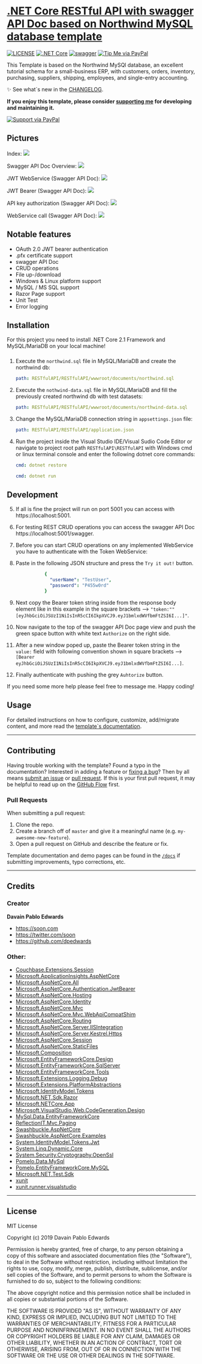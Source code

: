 # [.NET Core RESTful API with swagger API Doc based on Northwind MySQL database template](https://github.com/dpedwards/dotnet-core-restapi)

[![LICENSE](https://img.shields.io/badge/license-MIT-lightgrey.svg)](https://raw.githubusercontent.com/dpedwards/dotnet-core-restapi/master/LICENSE)
[![.NET Core](https://img.shields.io/badge/dotnet%20core-%3E%3D%202.0-blue.svg)](https://dotnet.microsoft.com/download)
[![swagger](https://img.shields.io/badge/swagger-%3E%3D%201.2.0-blue.svg)](https://rubygems.org/gems/minimal-mistakes-jekyll)
[![Tip Me via PayPal](https://img.shields.io/badge/PayPal-tip%20me-green.svg?logo=paypal)](https://www.paypal.me/dare2101)

This Template is based on the Northwind MySQl database, an excellent tutorial schema for a small-business ERP, with customers, orders, inventory, purchasing, suppliers, shipping, employees, and single-entry accounting.

:sparkles: See what`s new in the [CHANGELOG](CHANGELOG.md).

**If you enjoy this template, please consider [supporting me](https://www.paypal.me/dare2101) for developing and maintaining it.**

[![Support via PayPal](https://cdn.rawgit.com/twolfson/paypal-github-button/1.0.0/dist/button.svg)](https://www.paypal.me/dare2101)


## Pictures 



Index:
<img src="RESTfulAPI/images/NET%20Core%20RESTful%20API_Index.png" >


Swagger API Doc Overview:
<img src="RESTfulAPI/images/NET%20Core%20RESTful%20API_Swagger.png" >


JWT WebService (Swagger API Doc):
<img src="RESTfulAPI/images/NET%20Core%20RESTful%20API_Swagger2.png" >


JWT Bearer (Swagger API Doc):
<img src="RESTfulAPI/images/NET%20Core%20RESTful%20API_Swagger3.png" >


API key authorization (Swagger API Doc):
<img src="RESTfulAPI/images/NET%20Core%20RESTful%20API_Swagger4.png" >


WebService call (Swagger API Doc):
<img src="RESTfulAPI/images/NET%20Core%20RESTful%20API_Swagger5.png" >


## Notable features

- OAuth 2.0 JWT bearer authentication
- .pfx certificate support
- swagger API Doc 
- CRUD operations
- File up-/download
- Windows & Linux platform support
- MySQL / MS SQL support 
- Razor Page support
- Unit Test
- Error logging


## Installation

For this project you need to install .NET Core 2.1 Framework and MySQL/MariaDB on your local machine!

### 



1. Execute the `northwind.sql` file in MySQL/MariaDB and create the northwind db:

   ```yaml
   path: RESTfulAPI/RESTfulAPI/wwwroot/documents/northwind.sql
   ```
   

2. Execute the `nothwind-data.sql` file in MySQL/MariaDB and fill the previously created northwind db with test datasets:

    ```yaml
   path: RESTfulAPI/RESTfulAPI/wwwroot/documents/northwind-data.sql
   ```

3. Change the MySQL/MariaDB connection string in `appsettings.json` file:

   ```yaml
   path: RESTfulAPI/RESTfulAPI/application.json
   ```

4. Run the project inside the Visual Studio IDE/Visual Sudio Code Editor or navigate to project root path `RESTfulAPI\RESTfulAPI` with Windows cmd or linux terminal console and enter the following dotnet core commands:

   ```yaml
   cmd: dotnet restore
   ```
   
   ```yaml
   cmd: dotnet run
   ```
   
## Development

5. If all is fine the project will run on port 5001 you can access with https://localhost:5001.

6. For testing REST CRUD operations you can access the swagger API Doc https://localhost:5001/swagger. 

7. Before you can start CRUD operations on any implemented WebService you have to authenticate with the Token WebService:

8. Paste in the following JSON structure and press the `Try it out!` button.

 ```yaml
               {
                 "userName": "TestUser",
                 "password": "P455w0rd"
               }
   ```

9. Next copy the Bearer token string inside from the response body element like in this example in the square brackets --> `"token:""[eyJhbGciOiJSUzI1NiIsInR5cCI6IkpXVCJ9.eyJ1bmlxdWVfbmFtZSI6I...]"`.

10. Now navigate to the top of the swagger API Doc page view and push the green space button with white text `Authorize` on the right side.

11. After a new window poped up, paste the Bearer token string in the `value:` field with following convention shown in square brackets --> `[Bearer eyJhbGciOiJSUzI1NiIsInR5cCI6IkpXVCJ9.eyJ1bmlxdWVfbmFtZSI6I...]`.

12. Finally authenticate with pushing the grey `Auhtorize` button.

If you need some more help please feel free to message me. Happy coding! 


## Usage

For detailed instructions on how to configure, customize, add/migrate content, and more read the [template`s documentation](https://github.com/dpedwards/dotnet-core-restapidocs/quick-start-guide/).

---

## Contributing

Having trouble working with the template? Found a typo in the documentation? Interested in adding a feature or [fixing a bug](https://github.com/dpedwards/dotnet-core-restapi/issues)? Then by all means [submit an issue](https://github.com/dpedwards/dotnet-core-restapi/issues/new) or [pull request](https://help.github.com/articles/using-pull-requests/). If this is your first pull request, it may be helpful to read up on the [GitHub Flow](https://guides.github.com/introduction/flow/) first.

### Pull Requests

When submitting a pull request:

1. Clone the repo.
2. Create a branch off of `master` and give it a meaningful name (e.g. `my-awesome-new-feature`).
3. Open a pull request on GitHub and describe the feature or fix.

Template documentation and demo pages can be found in the [`/docs`](docs) if submitting improvements, typo corrections, etc.

---

## Credits

### Creator

**Davain Pablo Edwards**

- <https://soon.com>
- <https://twitter.com/soon>
- <https://github.com/dpedwards>


### Other:

- [Couchbase.Extensions.Session](https://github.com/couchbaselabs/Couchbase.Extensions)
- [Microsoft.ApplicationInsights.AspNetCore](https://docs.microsoft.com/de-de/azure/azure-monitor/app/app-insights-overview)
- [Microsoft.AspNetCore.All](https://www.asp.net/)
- [Microsoft.AspNetCore.Authentication.JwtBearer](https://www.asp.net/)
- [Microsoft.AspNetCore.Hosting](https://www.asp.net/)
- [Microsoft.AspNetCore.Identity](https://www.asp.net/)
- [Microsoft.AspNetCore.Mvc](https://www.asp.net/)
- [Microsoft.AspNetCore.Mvc.WebApiCompatShim](https://www.asp.net/)
- [Microsoft.AspNetCore.Routing](https://www.asp.net/)
- [Microsoft.AspNetCore.Server.IISIntegration](https://www.asp.net/)
- [Microsoft.AspNetCore.Server.Kestrel.Https](https://www.asp.net/)
- [Microsoft.AspNetCore.Session](https://www.asp.net/)
- [Microsoft.AspNetCore.StaticFiles](https://www.asp.net/)
- [Microsoft.Composition](https://blogs.msdn.microsoft.com/bclteam/p/composition/)
- [Microsoft.EntityFrameworkCore.Design](https://www.asp.net/)
- [Microsoft.EntityFrameworkCore.SqlServer](https://www.asp.net/)
- [Microsoft.EntityFrameworkCore.Tools](https://www.asp.net/)
- [Microsoft.Extensions.Logging.Debug](https://www.asp.net/)
- [Microsoft.Extensions.PlatformAbstractions](https://www.asp.net/)
- [Microsoft.IdentityModel.Tokens](https://github.com/AzureAD/azure-activedirectory-identitymodel-extensions-for-dotnet)
- [Microsoft.NET.Sdk.Razor](https://www.asp.net/)
- [Microsoft.NETCore.App](https://dotnet.microsoft.com/)
- [Microsoft.VisualStudio.Web.CodeGeneration.Design](https://www.asp.net/)
- [MySql.Data.EntityFrameworkCore](https://dev.mysql.com/downloads/)
- [ReflectionIT.Mvc.Paging](https://github.com/sonnemaf/ReflectionIT.Mvc.Paging)
- [Swashbuckle.AspNetCore](https://github.com/domaindrivendev/Swashbuckle.AspNetCore)
- [Swashbuckle.AspNetCore.Examples](https://github.com/mattfrear/Swashbuckle.AspNetCore.Filters)
- [System.IdentityModel.Tokens.Jwt](https://github.com/AzureAD/azure-activedirectory-identitymodel-extensions-for-dotnet)
- [System.Linq.Dynamic.Core](https://github.com/StefH/System.Linq.Dynamic.Core)
- [System.Security.Cryptography.OpenSsl](https://dotnet.microsoft.com/)
- [Pomelo.Data.MySql](https://github.com/PomeloFoundation/Pomelo.EntityFrameworkCore.MySql) 
- [Pomelo.EntityFrameworkCore.MySQL](https://github.com/PomeloFoundation/Pomelo.EntityFrameworkCore.MySql)
- [Microsoft.NET.Test.Sdk](https://github.com/microsoft/vstest/)
- [xunit](https://github.com/xunit/xunit)
- [xunit.runner.visualstudio](https://github.com/xunit/xunit)

---

## License

MIT License

Copyright (c) 2019 Davain Pablo Edwards

Permission is hereby granted, free of charge, to any person obtaining a copy
of this software and associated documentation files (the "Software"), to deal
in the Software without restriction, including without limitation the rights
to use, copy, modify, merge, publish, distribute, sublicense, and/or sell
copies of the Software, and to permit persons to whom the Software is
furnished to do so, subject to the following conditions:

The above copyright notice and this permission notice shall be included in all
copies or substantial portions of the Software.

THE SOFTWARE IS PROVIDED "AS IS", WITHOUT WARRANTY OF ANY KIND, EXPRESS OR
IMPLIED, INCLUDING BUT NOT LIMITED TO THE WARRANTIES OF MERCHANTABILITY,
FITNESS FOR A PARTICULAR PURPOSE AND NONINFRINGEMENT. IN NO EVENT SHALL THE
AUTHORS OR COPYRIGHT HOLDERS BE LIABLE FOR ANY CLAIM, DAMAGES OR OTHER
LIABILITY, WHETHER IN AN ACTION OF CONTRACT, TORT OR OTHERWISE, ARISING FROM,
OUT OF OR IN CONNECTION WITH THE SOFTWARE OR THE USE OR OTHER DEALINGS IN THE
SOFTWARE.
